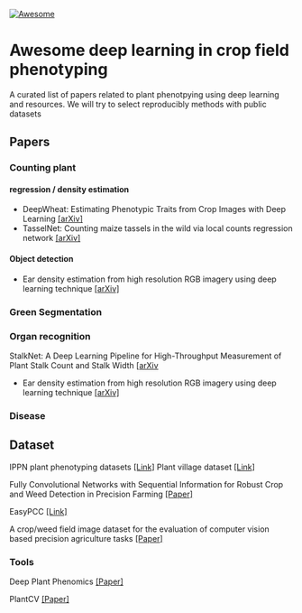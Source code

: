 [![Awesome](https://awesome.re/badge-flat.svg)](https://awesome.re)

# Awesome deep learning in crop field phenotyping
A curated list of papers related to plant phenotpying using deep learning and resources. We will try to select reproducibly methods with public datasets


## Papers

### Counting plant
#### regression / density estimation
- DeepWheat: Estimating Phenotypic Traits from Crop Images with Deep Learning [[arXiv]](https://arxiv.org/abs/1710.00241)
- TasselNet: Counting maize tassels in the wild via local counts regression network [[arXiv]](https://arxiv.org/abs/1707.02290)
#### Object detection 
- Ear density estimation from high resolution RGB imagery using deep learning technique [[arXiv]](https://www.researchgate.net/publication/328512173_Ear_density_estimation_from_high_resolution_RGB_imagery_using_deep_learning_technique)

### Green Segmentation


### Organ recognition
StalkNet: A Deep Learning Pipeline for High-Throughput Measurement of Plant Stalk Count and Stalk Width [[arXiv](https://www.ri.cmu.edu/wp-content/uploads/2017/11/FSR.pdf)

- Ear density estimation from high resolution RGB imagery using deep learning technique [[arXiv]](https://www.researchgate.net/publication/328512173_Ear_density_estimation_from_high_resolution_RGB_imagery_using_deep_learning_technique)

### Disease

## Dataset
IPPN plant phenotyping datasets [[Link]](https://www.plant-phenotyping.org/datasets-home)
Plant village dataset [[Link]](https://www.plant-image-analysis.org/dataset)

Fully Convolutional Networks with Sequential Information for Robust Crop and Weed Detection in Precision Farming [[Paper]](https://arxiv.org/pdf/1806.03412.pdf)

EasyPCC [[Link]](https://www.mdpi.com/1424-8220/17/4/798/htm)

A crop/weed field image dataset for the evaluation of computer vision based precision agriculture tasks [[Paper]](https://pdfs.semanticscholar.org/58a0/9b1351ddb447e6abdede7233a4794d538155.pdf)

### Tools 
Deep Plant Phenomics [[Paper]](https://www.frontiersin.org/articles/10.3389/fpls.2017.01190/full)

PlantCV [[Paper]](https://peerj.com/articles/4088/)
